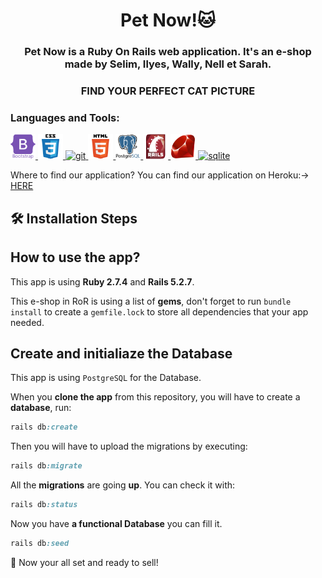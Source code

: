 
<h1 align="center">Pet Now!🐱</h1>  
<h3 align="center">Pet Now is a Ruby On Rails web application. It's an e-shop made by Selim, Ilyes, Wally, Nell et Sarah.</h3> 
<h3 align="center">FIND YOUR PERFECT CAT PICTURE</h3>  
  
  
<p align="left">  
</p>  
  
<h3 align="left">Languages and Tools:</h3>  
<p align="left"> <a href="https://getbootstrap.com" target="_blank" rel="noreferrer"> <img src="https://raw.githubusercontent.com/devicons/devicon/master/icons/bootstrap/bootstrap-plain-wordmark.svg" alt="bootstrap" width="40" height="40"/> </a> <a href="https://www.w3schools.com/css/" target="_blank" rel="noreferrer"> <img src="https://raw.githubusercontent.com/devicons/devicon/master/icons/css3/css3-original-wordmark.svg" alt="css3" width="40" height="40"/> </a> <a href="https://git-scm.com/" target="_blank" rel="noreferrer"> <img src="https://www.vectorlogo.zone/logos/git-scm/git-scm-icon.svg" alt="git" width="40" height="40"/> </a> <a href="https://www.w3.org/html/" target="_blank" rel="noreferrer"> <img src="https://raw.githubusercontent.com/devicons/devicon/master/icons/html5/html5-original-wordmark.svg" alt="html5" width="40" height="40"/> </a> <a href="https://www.postgresql.org" target="_blank" rel="noreferrer"> <img src="https://raw.githubusercontent.com/devicons/devicon/master/icons/postgresql/postgresql-original-wordmark.svg" alt="postgresql" width="40" height="40"/> </a> <a href="https://rubyonrails.org" target="_blank" rel="noreferrer"> <img src="https://raw.githubusercontent.com/devicons/devicon/master/icons/rails/rails-original-wordmark.svg" alt="rails" width="40" height="40"/> </a> <a href="https://www.ruby-lang.org/en/" target="_blank" rel="noreferrer"> <img src="https://raw.githubusercontent.com/devicons/devicon/master/icons/ruby/ruby-original.svg" alt="ruby" width="40" height="40"/> </a> <a href="https://www.sqlite.org/" target="_blank" rel="noreferrer"> <img src="https://www.vectorlogo.zone/logos/sqlite/sqlite-icon.svg" alt="sqlite" width="40" height="40"/> </a> </p>  
  

Where to find our application?
You can find our application on Heroku:-> [HERE](https://pet-now.herokuapp.com)

## 🛠️ Installation Steps
## How to use the app?

This app is using **Ruby 2.7.4** and **Rails 5.2.7**.

This e-shop in RoR is using a list of **gems**, don't forget to run `bundle install` to create a `gemfile.lock` to store all dependencies that your app needed.

## Create and initialiaze the Database 

This app is using `PostgreSQL` for the Database.

When you __clone the app__ from this repository, you will have to create a **database**, run:

````ruby
rails db:create
````

Then you will have to upload the migrations by executing:

````ruby
rails db:migrate
````

All the **migrations** are going **up**. You can check it with:

````ruby
rails db:status
`````

Now you have **a functional Database** you can fill it.


```ruby
rails db:seed
````
🌟 Now your all set and ready to sell!
